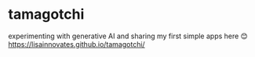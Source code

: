 # tamagotchi

experimenting with generative AI and sharing my first simple apps here 😊 https://lisainnovates.github.io/tamagotchi/
